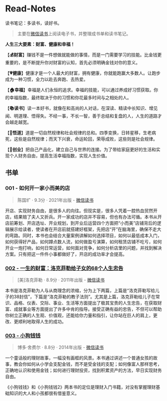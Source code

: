 # Read-Notes

读书笔记：多读书，读好书。

> 主要在[微信读书](https://weread.qq.com/)上阅读电子书，并整理成书单和读书笔记。

**人生三大要素：财富、健康和幸福！**

【**💰财富**】赚钱不是一件想做就能做的事情，而是一门需要学习的技能。比金钱更重要的，是不断提升你对财富的认知，首先必须明确金钱对你的意义。

【**💗健康**】健康才是一个人最大的财富，拥有健康，你就能跑赢大多数人。让跑步成为一种习惯，全力以赴去奔跑、去热爱。

【**🏠幸福**】幸福是人们永恒的追求。幸福的技能，可以通过养成好习惯获取。你的幸福指数，最终取决于你的习惯和你花最多时间与之相处的人。

【**📚读书**】读一本好书，就像在和高尚的人对话，在深读、精读中长知识、增见闻、明道理、悟得失。不经一事，不长一智，善于总结和复盘的人，人生的道路才会越走越宽。

【**🚀悟道**】道是一切自然规律和社会规律的总和。四季变换，日转星移，生老病死，这些是自然规律；而天下兴衰，命运轮回，荣辱成败，这些则是社会规律。

【**🦄创业**】把自己产品化，建立自己与世界的连接。为了带给家庭更好的生活和实现个人财务自由，提高生活幸福指数，实现人生价值。

## 书单

### 001 - 如何开一家小而美的店

>陈国圹 · 9.3分 · 2021年出版 - [微信读书](https://weread.qq.com/web/bookDetail/baf32110729c7061bafd96c)

开店、实现财务自由，是很多人的向往。但现实是，很多人凭着一腔热血贸然开店，结果赔了夫人又折兵。开一家成功的店并不容易，但也有办法可循。本书从开店前筹划、开店选址、开业规划，到开业后运营四个方面把“小而美”店铺背后的逻辑展示给读者，使读者在开店前就搭建好框架，先把店“开”在脑海里，确保不走大的弯路。同时，本书也会结合大量案例讲解如何选择项目，如何以最低成本入门，如何获得好产品，如何蹲点数人流，如何做盈亏演算，如何租赁店铺不吃亏，如何开业一炮打响，如何日常运营，如何面对竞争，如何分析店里的问题，并找到解决方案。只有把这一件件小事都做好了，开店的成功率才会提高。

### [002 - 一生的财富：洛克菲勒给子女的68个人生忠告](books/002%20-%20一生的财富：洛克菲勒给子女的68个人生忠告/README.md)

> [美]洛克菲勒 · 8.9分 · 2011年出版 - [微信读书](https://weread.qq.com/web/bookDetail/86e329905cb1df86e6b58b0)

本书是洛克菲勒为人与从商理念的浓缩，分为上下两篇，上篇是“洛克菲勒写给儿子的38封信”，下篇是“洛克菲勒的教子法则”。尤其是上篇，洛克菲勒给儿子在常识、品格、仪表、交际、事业、生活等方面提出了极其宝贵的人生忠告，在获取财富、成就事业等方面提出了许多中肯的指导。接受正确有益的忠告，不但可以帮助你树立正确的人生观、价值观，还能给你力量和指引，让你站在巨人的肩上，更改、更顺利地取得人生的成功。

### [003 - 小狗钱钱](books/003%20-%20小狗钱钱/README.md)

> 博多·舍费尔 · 8.8分 · 2014年出版 - [微信读书](https://weread.qq.com/web/bookDetail/ea232e205c3023ea2c96525)

一个童话般的理财故事，一幅没有画框的风景。本书通过讲述一个普通女孩的故事，教会你如何从小学会支配金钱，而不是受金钱的支配；如何像富人那样思考，正确地认识和使用金钱；如何进行理财投资，找到积累资产的方法，早日实现财务自由。

《小狗钱钱》和《小狗钱钱2》两本书的定位是理财入门书籍，对没有掌握理财基础知识的大人和小孩都很有借鉴意义。
